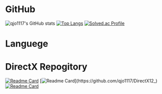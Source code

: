 # GitHub
![qjo1117's GitHub stats](https://github-readme-stats.vercel.app/api?username=qjo1117&show_icons=true&theme=radical)
[![Top Langs](https://github-readme-stats.vercel.app/api/top-langs/?username=qjo1117&layout=compact&show_icons=true&theme=radical)](https://github.com/qjo1117)
[![Solved.ac Profile](http://mazassumnida.wtf/api/generate_badge?boj=qjo1117)](https://solved.ac/qjo1117) 

# Languege


# DirectX Repogitory
[![Readme Card](https://github-readme-stats.vercel.app/api/pin/?username=qjo1117&repo=DX)](https://github.com/qjo1117/DX)
[![Readme Card](https://github-readme-stats.vercel.app/api/pin/?username=qjo1117&repo=DirectX12_)](https://github.com/qjo1117/DirectX12_)
[![Readme Card](https://github-readme-stats.vercel.app/api/pin/?username=qjo1117&repo=Fiver_Nobar)](https://github.com/qjo1117/Fiver_Nobar)

